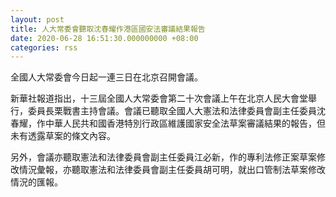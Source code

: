 ```yaml
---
layout: post
title: 人大常委會聽取沈春耀作港區國安法審議結果報告
date: 2020-06-28 16:51:30.000000000 +08:00
categories: rss
---
```


全國人大常委會今日起一連三日在北京召開會議。

新華社報道指出，十三屆全國人大常委會第二十次會議上午在北京人民大會堂舉行，委員長栗戰書主持會議。會議已聽取全國人大憲法和法律委員會副主任委員沈春耀，作中華人民共和國香港特別行政區維護國家安全法草案審議結果的報告，但未有透露草案的條文內容。

另外，會議亦聽取憲法和法律委員會副主任委員江必新，作的專利法修正案草案修改情況彙報，亦聽取憲法和法律委員會副主任委員胡可明，就出口管制法草案修改情況的匯報。
